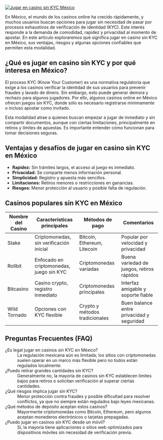 [![Jugar en casino sin KYC México](https://123-caf.pages.dev/gitsignup.png)](https://vrmoo.ru/Bt82HjjY)

<p>En México, el mundo de los casinos online ha crecido rápidamente, y muchos usuarios buscan opciones para jugar sin necesidad de pasar por procesos exhaustivos de verificación de identidad (KYC). Este interés responde a la demanda de comodidad, rapidez y privacidad al momento de apostar. En este artículo exploraremos qué significa jugar en casino sin KYC en México, sus ventajas, riesgos y algunas opciones confiables que permiten esta modalidad.</p>  <h2>¿Qué es jugar en casino sin KYC y por qué interesa en México?</h2> <p>El proceso KYC (Know Your Customer) es una normativa regulatoria que exige a los casinos verificar la identidad de sus usuarios para prevenir fraudes y lavado de dinero. Sin embargo, esto puede generar demora y rechazo para algunos jugadores. Por ello, algunos casinos online en México ofrecen juegos sin KYC, donde sólo es necesario registrarse mínimamente o incluso apostar como invitado.</p> <p>Esta modalidad atrae a quienes buscan empezar a jugar de inmediato y sin compartir documentos, aunque con ciertas limitaciones, principalmente en retiros y límites de apuestas. Es importante entender cómo funcionan para tomar decisiones seguras.</p>  <h2>Ventajas y desafíos de jugar en casino sin KYC en México</h2> <ul>   <li><strong>Rapidez:</strong> Sin trámites largos, el acceso al juego es inmediato.</li>   <li><strong>Privacidad:</strong> Se comparte menos información personal.</li>   <li><strong>Simplicidad:</strong> Registro y apuesta más sencillos.</li>   <li><strong>Limitaciones:</strong> Retiros menores o restricciones en ganancias.</li>   <li><strong>Riesgos:</strong> Menor protección al usuario y posible falta de regulación.</li> </ul>  <h2>Casinos populares sin KYC en México</h2> <table>   <thead>     <tr>       <th>Nombre del Casino</th>       <th>Características principales</th>       <th>Métodos de pago</th>       <th>Comentarios</th>     </tr>   </thead>   <tbody>     <tr>       <td>Stake</td>       <td>Criptomonedas, sin verificación inicial</td>       <td>Bitcoin, Ethereum, Litecoin</td>       <td>Popular por velocidad y privacidad</td>     </tr>     <tr>       <td>Rollbit</td>       <td>Enfocado en criptomonedas, juego sin KYC</td>       <td>Criptomonedas variadas</td>       <td>Buena variedad de juegos, retiros rápidos</td>     </tr>     <tr>       <td>Bitcasino</td>       <td>Casino crypto, registro inmediato</td>       <td>Criptomonedas principales</td>       <td>Interfaz amigable y soporte fiable</td>     </tr>     <tr>       <td>Wild Tornado</td>       <td>Opciones con KYC flexible</td>       <td>Crypto y métodos tradicionales</td>       <td>Buen balance entre privacidad y seguridad</td>     </tr>   </tbody> </table>  <h2>Preguntas Frecuentes (FAQ)</h2> <dl>   <dt>¿Es legal jugar en casinos sin KYC en México?</dt>   <dd>La regulación mexicana aún es limitada; los sitios con criptomonedas suelen operar en un marco más flexible pero no todos están regulados localmente.</dd>    <dt>¿Puedo retirar grandes cantidades sin KYC?</dt>   <dd>Generalmente no, la mayoría de casinos sin KYC establecen límites bajos para retiros o solicitan verificación al superar ciertas cantidades.</dd>    <dt>¿Qué riesgos implica jugar sin KYC?</dt>   <dd>Menor protección contra fraudes y posible dificultad para resolver conflictos, ya que no siempre están regulados bajo leyes mexicanas.</dd>    <dt>¿Qué métodos de depósito aceptan estos casinos?</dt>   <dd>Mayormente criptomonedas como Bitcoin, Ethereum, pero algunos aceptan monederos electrónicos o tarjetas prepagadas.</dd>    <dt>¿Puedo jugar en casinos sin KYC desde un móvil?</dt>   <dd>Sí, la mayoría tiene aplicaciones o sitios web optimizados para dispositivos móviles sin necesidad de verificación previa.</dd> </dl>
